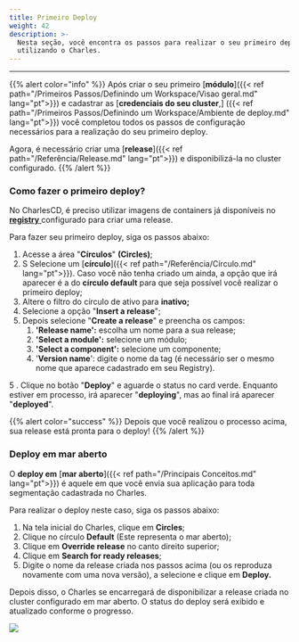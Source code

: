 ```yaml
---
title: Primeiro Deploy
weight: 42
description: >-
  Nesta seção, você encontra os passos para realizar o seu primeiro deploy
  utilizando o Charles.
---
```


---

{{% alert color="info" %}}
Após criar o seu primeiro [**módulo**]({{< ref path="/Primeiros Passos/Definindo um Workspace/Visao geral.md" lang="pt">}}) e cadastrar as [**credenciais do seu cluster**,]
({{< ref path="/Primeiros Passos/Definindo um Workspace/Ambiente de deploy.md" lang="pt">}}) você completou todos os passos de configuração necessários para a realização do seu primeiro deploy. 

Agora, é necessário criar uma [**release**]({{< ref path="/Referência/Release.md" lang="pt">}}) e disponibilizá-la no cluster configurado.
{{% /alert %}}

### **Como fazer o primeiro deploy?**

No CharlesCD, é preciso utilizar imagens de containers já disponíveis no [**registry** ](/pt/primeiros-passos/definindo-um-workspace/docker-registry/) configurado para criar uma release. 

Para fazer seu primeiro deploy, siga os passos abaixo:

1. Acesse a área "**Círculos**" **\(Circles\)**;
2. S Selecione um [**círculo**]({{< ref path="/Referência/Círculo.md" lang="pt">}}). Caso você não tenha criado um ainda, a opção que irá aparecer é a do **círculo default** para que seja possível você realizar o  primeiro deploy;
3. Altere o filtro do círculo de ativo para **inativo;** 
4. Selecione a opção "**Insert a release**";
5. Depois selecione "**Create a release**" e preencha os campos: 
   1. **'Release name':** escolha um nome para a sua release;
   2. **'Select a module':** selecione um módulo;
   3. **'Select a component':** selecione um componente;
   4. '**Version name**': digite o nome da tag \(é necessário ser o mesmo  nome que aparece cadastrado em seu Registry\).

5 . Clique no botão "**Deploy**" e aguarde o status no card verde. Enquanto estiver em processo, irá aparecer "**deploying**", mas ao final irá aparecer "**deployed**".

{{% alert color="success" %}}
Depois que você realizou o processo acima, sua release está pronta para o deploy!
{{% /alert %}}

### **Deploy em mar aberto**

O **deploy em** [**mar aberto**]({{< ref path="/Principais Conceitos.md" lang="pt">}}) é aquele em que você envia sua aplicação para toda segmentação cadastrada no Charles. 

Para realizar o deploy neste caso, siga os passos abaixo:

1. Na tela inicial do Charles, clique em **Circles**;
2. Clique no círculo **Default** \(Este representa o mar aberto\);
3. Clique em **Override release** no canto direito superior;
4. Clique em **Search for ready releases**;
5. Digite o nome da release criada nos passos acima \(ou os reproduza novamente com uma nova versão\), a selecione e clique em **Deploy.**

Depois disso, o Charles se encarregará de disponibilizar a release criada no cluster configurado em mar aberto. O status do deploy será exibido e atualizado conforme o progresso.

![](/shared/first-deploy.gif)
